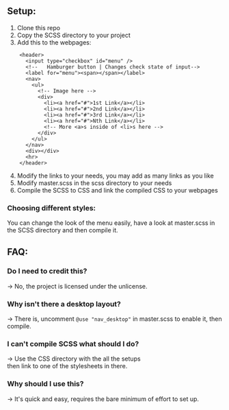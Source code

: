 ## Setup:

1. Clone this repo
2. Copy the SCSS directory to your project
3. Add this to the webpages:
```
    <header>
      <input type="checkbox" id="menu" />
      <!--   Hamburger button | Changes check state of input-->
      <label for="menu"><span></span></label>
      <nav>
        <ul>
          <!-- Image here -->
          <div>
            <li><a href="#">1st Link</a></li>
            <li><a href="#">2nd Link</a></li>
            <li><a href="#">3rd Link</a></li>
            <li><a href="#">Nth Link</a></li>
            <!-- More <a>s inside of <li>s here -->
          </div>
        </ul>
      </nav>
      <div></div>
      <hr>
    </header>
```
4. Modify the links to your needs, you may add as many links as you like
5. Modify master.scss in the scss directory to your needs
5. Compile the SCSS to CSS and link the compiled CSS to your webpages

### Choosing different styles:

You can change the look of the menu easily,
have a look at master.scss in the SCSS directory and then compile it.

## FAQ:

### Do I need to credit this?
→ No, the project is licensed under the unlicense.

### Why isn't there a desktop layout?
→ There is, uncomment `@use "nav_desktop"` in master.scss to enable it, then compile.

### I can't compile SCSS what should I do?
→ Use the CSS directory with the all the setups \
  then link to one of the stylesheets in there.

### Why should I use this?
→ It's quick and easy, requires the bare minimum of effort to set up.
